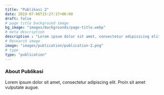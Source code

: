 ```yaml
---
title: "Publikasi 2"
date: 2019-07-06T15:27:17+06:00
draft: false
# page title background image
bg_image: "images/backgrounds/page-title.webp"
# meta description
description : "Lorem ipsum dolor sit amet, consectetur adipisicing elit, sed do eiusmod tempor incididunt ut labore. dolore magna aliqua. Ut enim ad minim veniam, quis nostrud."
# Research image
image: "images/publication/publication-2.png"
# type
type: "publication"
---
```


### About Publikasi

Lorem ipsum dolor sit amet, consectetur adipiscing elit. Proin sit amet vulputate augue.
